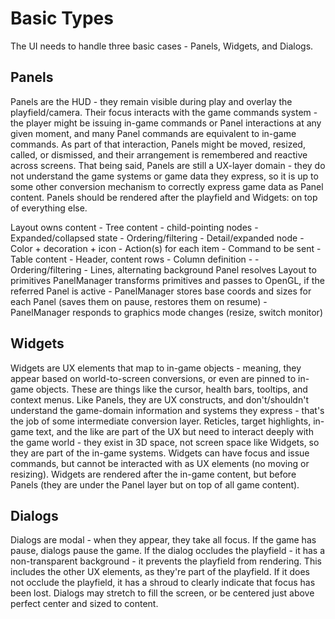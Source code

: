 # Basic Types
The UI needs to handle three basic cases - Panels, Widgets, and Dialogs.

## Panels
Panels are the HUD - they remain visible during play and overlay the playfield/camera. Their focus interacts with the game commands system - the player might be issuing in-game commands or Panel interactions at any given moment, and many Panel commands are equivalent to in-game commands. As part of that interaction, Panels might be moved, resized, called, or dismissed, and their arrangement is remembered and reactive across screens. That being said, Panels are still a UX-layer domain - they do not understand the game systems or game data they express, so it is up to some other conversion mechanism to correctly express game data as Panel content. Panels should be rendered after the playfield and Widgets: on top of everything else.

Layout owns content
    - Tree content
        - child-pointing nodes
        - Expanded/collapsed state
        - Ordering/filtering
        - Detail/expanded node
        - Color + decoration + icon
        - Action(s) for each item
            - Command to be sent
    - Table content
        - Header, content rows
            - Column definition
            - 
        - Ordering/filtering
        - Lines, alternating background
Panel resolves Layout to primitives
PanelManager transforms primitives and passes to OpenGL, if the referred Panel is active
    - PanelManager stores base coords and sizes for each Panel (saves them on pause, restores them on resume)
    - PanelManager responds to graphics mode changes (resize, switch monitor)

## Widgets
Widgets are UX elements that map to in-game objects - meaning, they appear based on world-to-screen conversions, or even are pinned to in-game objects. These are things like the cursor, health bars, tooltips, and context menus. Like Panels, they are UX constructs, and don't/shouldn't understand the game-domain information and systems they express - that's the job of some intermediate conversion layer. Reticles, target highlights, in-game text, and the like are part of the UX but need to interact deeply with the game world - they exist in 3D space, not screen space like Widgets, so they are part of the in-game systems. Widgets can have focus and issue commands, but cannot be interacted with as UX elements (no moving or resizing). Widgets are rendered after the in-game content, but before Panels (they are under the Panel layer but on top of all game content).

## Dialogs
Dialogs are modal - when they appear, they take all focus. If the game has pause, dialogs pause the game. If the dialog occludes the playfield - it has a non-transparent background - it prevents the playfield from rendering. This includes the other UX elements, as they're part of the playfield. If it does not occlude the playfield, it has a shroud to clearly indicate that focus has been lost. Dialogs may stretch to fill the screen, or be centered just above perfect center and sized to content.